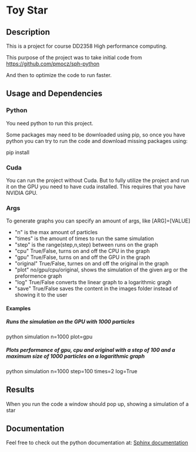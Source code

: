 # Toy Star
## Description
This is a project for course DD2358 High performance computing.

This purpose of the project was to take initial code from 
https://github.com/pmocz/sph-python

And then to optimize the code to run faster.

## Usage and Dependencies
### Python
You need python to run this project.

Some packages may need to be downloaded using pip, so once you have python you 
can try to run the code and download missing packages using:

pip install <packagename>


### Cuda
You can run the project without Cuda. But to fully utilize the project and run it on the GPU you need to have cuda installed. This requires that you have NVIDIA GPU.

### Args
To generate graphs you can specify an amount of args, like [ARG]=[VALUE]
* "n" is the max amount of particles
* "times" is the amount of times to run the same simulation
* "step" is the range(step,n,step) between runs on the graph
* "cpu" True/False, turns on and off the CPU in the graph
* "gpu" True/False, turns on and off the GPU in the graph
* "original" True/False, turnes on and off the original in the graph 
* "plot" no/gpu/cpu/original, shows the simulation of the given arg or the preformence graph
* "log" True/False converts the linear graph to a logarithmic gragh
* "save" True/False saves the content in the images folder instead of showing it to the user

#### Examples
##### Runs the simulation on the GPU with 1000 particles
python simulation n=1000 plot=gpu

##### Plots performance of gpu, cpu and original with a step of 100 and a maximum size of 1000 particles on a logarithmic graph
python simulation n=1000 step=100 times=2 log=True

## Results
When you run the code a window should pop up, showing a simulation of a star

## Documentation
Feel free to check out the python documentation at:
[Sphinx documentation](https://vicmil-kth-studier.github.io/DD2358-Toy-Star/simulation/docs/build/html/modules.html)

